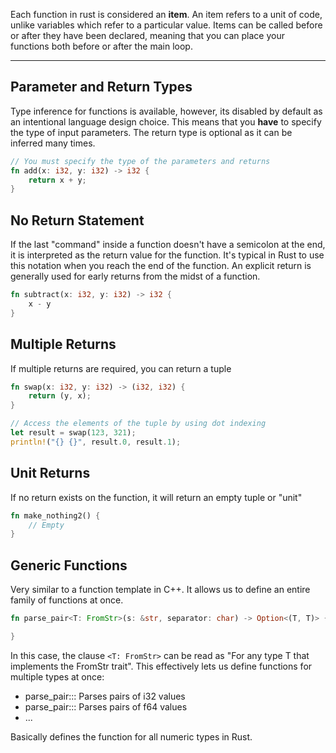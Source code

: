 Each function in rust is considered an **item**. An item refers to a unit of code, unlike variables which refer to a particular value. Items can be called before or after they have been declared, meaning that you can place your functions both before or after the main loop.

--------------

## Parameter and Return Types
Type inference for functions is available, however, its disabled by default as an intentional language design choice. This means that you **have** to specify the type of input parameters. The return type is optional as it can be inferred many times.
```rust
// You must specify the type of the parameters and returns
fn add(x: i32, y: i32) -> i32 {
	return x + y;
}
```


## No Return Statement
If the last "command" inside a function doesn't have a semicolon at the end, it is interpreted as the return value for the function. It's typical in Rust to use this notation when you reach the end of the function. An explicit return is generally used for early returns from the midst of a function.
```rust
fn subtract(x: i32, y: i32) -> i32 {
    x - y
}
```


## Multiple Returns
If multiple returns are required, you can return a tuple
```rust
fn swap(x: i32, y: i32) -> (i32, i32) {
    return (y, x);
}

// Access the elements of the tuple by using dot indexing
let result = swap(123, 321);
println!("{} {}", result.0, result.1);
```


## Unit Returns
If no return exists on the function, it will return an empty tuple or  "unit"
```rust
fn make_nothing2() {
    // Empty
}
```

## Generic Functions
Very similar to a function template in C++. It allows us to define an entire family of functions at once.

```rust
fn parse_pair<T: FromStr>(s: &str, separator: char) -> Option<(T, T)> {

}
```
In this case, the clause `<T: FromStr>` can be read as "For any type T that implements the FromStr trait". This effectively lets us define functions for multiple types at once:

- parse_pair::<i32>: Parses pairs of i32 values
- parse_pair::<f64>: Parses pairs of f64 values 
- ...

Basically defines the function for all numeric types in Rust.